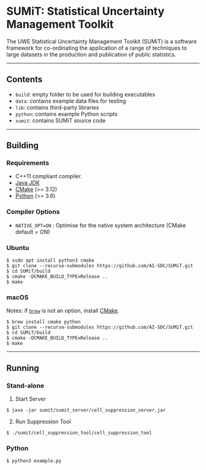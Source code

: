 # SUMiT: Statistical Uncertainty Management Toolkit

The UWE Statistical Uncertainty Management Toolkit (SUMiT) is a software
framework for co-ordinating the application of a range of techniques to large
datasets in the production and publication of public statistics.

*******************************************************************************

## Contents

* `build`: empty folder to be used for building executables
* `data`: contains example data files for testing
* `lib`: contains third-party libraries
* `python`: contains example Python scripts
* `sumit`: contains SUMiT source code

*******************************************************************************

## Building

### Requirements

* C++11 compliant compiler.
* [Java JDK](https://openjdk.org)
* [CMake](https://www.cmake.org "CMake") (>= 3.12)
* [Python](https://www.python.org "Python") (>= 3.6)

### Compiler Options

* `NATIVE_OPT=ON` : Optimise for the native system architecture (CMake default = ON)

### Ubuntu
```
$ sudo apt install python3 cmake
$ git clone --recurse-submodules https://github.com/AI-SDC/SUMiT.git
$ cd SUMiT/build
$ cmake -DCMAKE_BUILD_TYPE=Release ..
$ make
```

### macOS

Notes: if [`brew`](https://brew.sh) is not an option, install [CMake](https://cmake.org/install/).

```
$ brew install cmake python
$ git clone --recurse-submodules https://github.com/AI-SDC/SUMiT.git
$ cd SUMiT/build
$ cmake -DCMAKE_BUILD_TYPE=Release ..
$ make
```

*******************************************************************************

## Running

### Stand-alone

1. Start Server

```
$ java -jar sumit/sumit_server/cell_suppression_server.jar
```

2. Run Suppression Tool

```
$ ./sumit/cell_suppression_tool/cell_suppression_tool
```

### Python

```
$ python3 example.py
```
